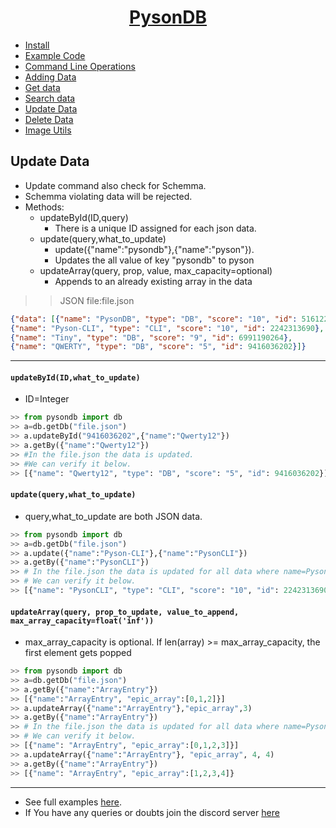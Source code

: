 <h1 align="center"><u>PysonDB</u></h1>

* [Install](https://github.com/fredysomy/pysonDB)
* [Example Code](https://github.com/fredysomy/pysonDB/tree/master/example)
* [Command Line Operations](https://fredysomy.me/pysonDB/docs/cli)
* [Adding Data](https://fredysomy.me/pysonDB/docs/add)
* [Get data](https://fredysomy.me/pysonDB/docs/get)
* [Search data](https://fredysomy.me/pysonDB/docs/re_search)
* [Update Data](https://fredysomy.me/pysonDB/docs/update)
* [Delete Data](https://fredysomy.me/pysonDB/docs/delete)
* [Image Utils](https://fredysomy.me/pysonDB/docs/image_utils)

<h2>Update Data</h2>

* Update command also check for Schemma.
* Schemma violating data will be rejected.
* Methods:
  * updateById(ID,query)
    * There is a unique ID assigned for each json data.
  * update(query,what_to_update)
    * update({"name":"pysondb"},{"name":"pyson"}).
    * Updates the all value of key "pysondb" to pyson
  * updateArray(query, prop, value, max_capacity=optional)
    * Appends to an already existing array in the data

>>JSON file:file.json

```json
{"data": [{"name": "PysonDB", "type": "DB", "score": "10", "id": 5161221802},
{"name": "Pyson-CLI", "type": "CLI", "score": "10", "id": 2242313690},
{"name": "Tiny", "type": "DB", "score": "9", "id": 6991190264},
{"name": "QWERTY", "type": "DB", "score": "5", "id": 9416036202}]}
```

***

<h4><code>updateById(ID,what_to_update)</code></h4>

* ID=Integer

```python
>> from pysondb import db
>> a=db.getDb("file.json")
>> a.updateById("9416036202",{"name":"Qwerty12"})
>> a.getBy({"name":"Qwerty12"})
>> #In the file.json the data is updated.
>> #We can verify it below.
>> [{"name": "Qwerty12", "type": "DB", "score": "5", "id": 9416036202}]

```

<h4><code>update(query,what_to_update)</code></h4>

* query,what_to_update are both JSON data.

```python
>> from pysondb import db
>> a=db.getDb("file.json")
>> a.update({"name":"Pyson-CLI"},{"name":"PysonCLI"})
>> a.getBy({"name":"PysonCLI"})
>> # In the file.json the data is updated for all data where name=Pyson-CLI
>> # We can verify it below.
>> [{"name": "PysonCLI", "type": "CLI", "score": "10", "id": 2242313690}]


```

<h4><code>updateArray(query, prop_to_update, value_to_append, max_array_capacity=float('inf'))</code></h4>

* max_array_capacity is optional. If len(array) >= max_array_capacity, the first element gets popped

```python
>> from pysondb import db
>> a=db.getDb("file.json")
>> a.getBy({"name":"ArrayEntry"})
>> [{"name":"ArrayEntry", "epic_array":[0,1,2]}]
>> a.updateArray({"name":"ArrayEntry"},"epic_array",3)
>> a.getBy({"name":"ArrayEntry"})
>> # In the file.json the data is updated for all data where name=Pyson-CLI
>> # We can verify it below.
>> [{"name": "ArrayEntry", "epic_array":[0,1,2,3]}]
>> a.updateArray({"name":"ArrayEntry"}, "epic_array", 4, 4)
>> a.getBy({"name":"ArrayEntry"})
>> [{"name": "ArrayEntry", "epic_array":[1,2,3,4]}
```

***

* See full examples [here](https://github.com/fredysomy/pysonDB/example).
* If You have any queries or doubts join the discord server [here](https://discord.gg/SZyk2dCgwg)
